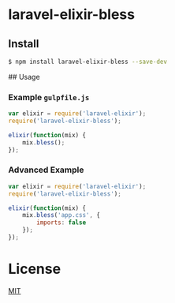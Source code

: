 # laravel-elixir-bless

## Install

```bash
$ npm install laravel-elixir-bless --save-dev
```

## Usage

### Example `gulpfile.js`

```js
var elixir = require('laravel-elixir');
require('laravel-elixir-bless');

elixir(function(mix) {
    mix.bless();
});
```

### Advanced Example

```js
var elixir = require('laravel-elixir');
require('laravel-elixir-bless');

elixir(function(mix) {
    mix.bless('app.css', {
        imports: false
    });
});
```

# License

[MIT](/LICENSE)
